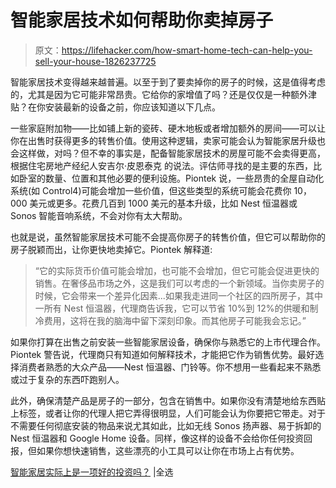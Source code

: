 # 智能家居技术如何帮助你卖掉房子

> 原文：<https://lifehacker.com/how-smart-home-tech-can-help-you-sell-your-house-1826237725>

智能家居技术变得越来越普遍。以至于到了要卖掉你的房子的时候，这是值得考虑的，尤其是因为它可能非常昂贵。它给你的家增值了吗？还是仅仅是一种额外津贴？在你安装最新的设备之前，你应该知道以下几点。



一些家庭附加物——比如铺上新的瓷砖、硬木地板或者增加额外的房间——可以让你在出售时获得更多的转售价值。使用这种逻辑，卖家可能会认为智能家居升级也会这样做，对吗？但不幸的事实是，配备智能家居技术的房屋可能不会卖得更高，根据住宅房地产经纪人安吉尔·皮恩泰克 的说法。评估师寻找的是主要的东西，比如卧室的数量、位置和其他必要的便利设施。Piontek 说，一些昂贵的全屋自动化系统(如 Control4)可能会增加一些价值，但这些类型的系统可能会花费你 10，000 美元或更多。花费几百到 1000 美元的基本升级，比如 Nest 恒温器或 Sonos 智能音响系统，不会对你有太大帮助。

也就是说，虽然智能家居技术可能不会提高你房子的转售价值，但它可以帮助你的房子脱颖而出，让你更快地卖掉它。Piontek 解释道:

> “它的实际货币价值可能会增加，也可能不会增加，但它可能会促进更快的销售。在奢侈品市场之外，这是我们可以考虑的一个新领域。当你卖房子的时候，它会带来一个差异化因素...如果我走进同一个社区的四所房子，其中一所有 Nest 恒温器，代理商告诉我，它可以节省 10%到 12%的供暖和制冷费用，这将在我的脑海中留下深刻印象。而其他房子可能我会忘记。”

如果你打算在出售之前安装一些智能家居设备，确保你与熟悉它的上市代理合作。Piontek 警告说，代理商只有知道如何解释技术，才能把它作为销售优势。最好选择消费者熟悉的大众产品——Nest 恒温器、门铃等。你不想用一些看起来不熟悉或过于复杂的东西吓跑别人。

此外，确保清楚产品是房子的一部分，包含在销售中。如果你没有清楚地给东西贴上标签，或者让你的代理人把它弄得很明显，人们可能会认为你要把它带走。对于不需要任何彻底安装的物品来说尤其如此，比如无线 Sonos 扬声器、易于拆卸的 Nest 恒温器和 Google Home 设备。同样，像这样的设备不会给你任何投资回报，但如果你想快速销售，这些漂亮的小工具可以让你在市场上占有优势。

[智能家居实际上是一项好的投资吗？](http://nymag.com/selectall/smarthome/smart-home-tech-good-investment-real-estate-alexa-nest-control4.html) |全选